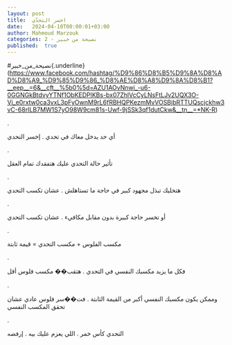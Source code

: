 ```yaml
---
layout: post
title:  اخسر التحدّي
date:   2024-04-10T00:00:01+03:00
author: Mahmoud Marzouk
categories: 2 - نصيحة من خبير
published:  true
---
```

\#نصيحة_من_خبير{.underline}(https://www.facebook.com/hashtag/%D9%86%D8%B5%D9%8A%D8%AD%D8%A9_%D9%85%D9%86_%D8%AE%D8%A8%D9%8A%D8%B1?__eep__=6&__cft__%5b0%5d=AZU1AOvNnwi_-u6-0GGNGkBtdvyYTNf1ObKEDPlKBs-bx07ZhlVcCyLNsFtLJv2UQX3O-Vi_e0rxtw0ca3vxL3pFyOwnM9rL6fRBHQPKezmMvVOSBjbRTTUQscjckhw3vC-68rILB7MW1S7yO98W9cm81s-Uwf-9jSSk3qf1dutCkw&__tn__=*NK-R)

.

أي حد يدخل معاك في تحدي . إخسر التحدي

.

تأثير حالة التحدي عليك هتفقدك تمام العقل

.

هتخليك تبذل مجهود كبير في حاجة ما تستاهلش . عشان تكسب
التحدي

.

أو تخسر حاجة كبيرة بدون مقابل مكافيء . عشان تكسب التحدي

.

مكسب الفلوس + مكسب التحدي = قيمة ثابتة

.

فكل ما يزيد مكسبك النفسي في التحدي . هتقب�� مكسب فلوس أقل

.

وممكن يكون مكسبك النفسي أكبر من القيمة الثابتة . فت��سر فلوس عادي عشان
تحقق المكسب النفسي

.

التحدي كأس خمر . اللي يعزم عليك بيه . إرفضه
